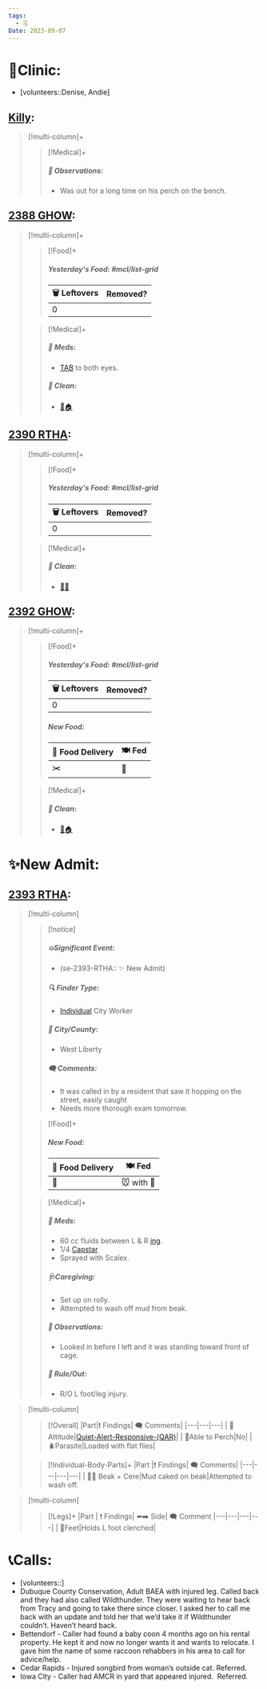 ```yaml
---
tags:
  - 🗒️
Date: 2023-09-07
---
```


# 🏥Clinic:
- [volunteers::Denise, Andie]

## [Killy](../RARE%20Birds/Ed%20Birds/Killy.md):
> [!multi-column]+
>
>> [!Medical]+
>> ##### 🔭 Observations:
>> - Was out for a long time on his perch on the bench.

## [2388 GHOW](../RARE%20Birds/2388%20GHOW.md):
> [!multi-column]+
>
>> [!Food]+
>> ##### Yesterday's Food: #mcl/list-grid
>> |🗑️ Leftovers| Removed?
>> |---|---|
>>|0|
>
>> [!Medical]+
>> ##### 💊 Meds:
>> - [TAB](../Admin/Codes/Medication/Triple%20Antibiotic.md) to both eyes.
>>
>>##### 🫧 Clean:
>> - [🧼🏠](../Admin/Codes/Moved%20to%20clean%20cage.md)

## [2390 RTHA](../RARE%20Birds/2390%20RTHA.md):
> [!multi-column]+
>
>> [!Food]+
>> ##### Yesterday's Food: #mcl/list-grid
>> |🗑️ Leftovers| Removed?
>> |---|---|
>>|0|
>
>> [!Medical]+
>>##### 🫧 Clean:
>> - [🧼➗](../Admin/Codes/Cleaned%20with%20divider.md)

## [2392 GHOW](../RARE%20Birds/2392%20GHOW.md):
> [!multi-column]+
>
>> [!Food]+
>> ##### Yesterday's Food: #mcl/list-grid
>> |🗑️ Leftovers| Removed?
>> |---|---|
>>|0|
>>
>> ##### New Food:
>> |🚚 Food Delivery| 🍽️ Fed|
>> |---|---|
>>|✂️|🐀
>
>> [!Medical]+
>>##### 🫧 Clean:
>> - [🧼🏠](../Admin/Codes/Moved%20to%20clean%20cage.md)

# ✨New Admit:

## [2393 RTHA](../RARE%20Birds/2393%20RTHA.md):
> [!multi-column]
>
>> [!notice]
>> ##### 💥Significant Event:
>> - (se-2393-RTHA:: ✨ New Admit)
>>
>> ##### 🔍 Finder Type:
>> - [Individual](../Admin/Codes/Individual.md) City Worker
>>
>> ##### 🌆 City/County:
>> - West Liberty
>>
>>##### 🗨️ Comments:
>>- It was called in by a resident that saw it hopping on the street, easily caught
>>- Needs more thorough exam tomorrow.
>
>> [!Food]+
>> ##### New Food:
>> |🚚 Food Delivery| 🍽️ Fed|
>> |---|---|
>>|🫱|🐭 with 💊
>
>> [!Medical]+
>> ##### 💊 Meds:
>> - 60 cc fluids between L & R [ing](../Admin/Codes/inguinals.md).
>> - 1/4 [Capstar](../Admin/Codes/Medication/Capstar.md)
>> - Sprayed with Scalex.
>>
>> ##### 🩺Caregiving:
>> - Set up on rolly.
>> - Attempted to wash off mud from beak.
>>
>> ##### 🔭 Observations:
>> - Looked in before I left and it was standing toward front of cage.
>>
>>##### 🥼 Rule/Out:
>>- R/O L foot/leg injury.
>>

> [!multi-column]
>
>> [!Overall]
>>|Part|❗ Findings| 🗨️ Comments|
>>|---|---|---|
>>| 💃Attitude|[Quiet-Alert-Responsive-(QAR)](../Admin/Codes/Quiet-Alert-Responsive-(QAR).md)|
>>| 🧍Able to Perch|No|
>>| 🪲Parasite|Loaded with flat flies|
>>
>
>> [!Individual-Body-Parts]+
>>|Part |❗ Findings| 🗨️ Comments|
>>|---|---|---|---|
>>| 👃👄 Beak + Cere|Mud caked on beak|Attempted to wash off.

> [!multi-column]
>
>> [!Legs]+
>> |Part | ❗ Findings| ⬅️➡️ Side| 🗨️ Comment
>> |---|---|---|---|
>>| 🐾Feet|Holds L foot clenched|

# 📞Calls:
- [volunteers::]
 - Dubuque County Conservation, Adult BAEA with injured leg. Called back and they had also called Wildthunder. They were waiting to hear back from Tracy and going to take there since closer. I asked her to call me back with an update and told her that we’d take it if Wildthunder couldn’t. Haven’t heard back.
 - Bettendorf - Caller had found a baby coon 4 months ago on his rental property. He kept it and now no longer wants it and wants to relocate. I gave him the name of some raccoon rehabbers in his area to call for advice/help.
 - Cedar Rapids - Injured songbird from woman’s outside cat. Referred.
 - Iowa City - Caller had AMCR in yard that appeared injured.  Referred.
